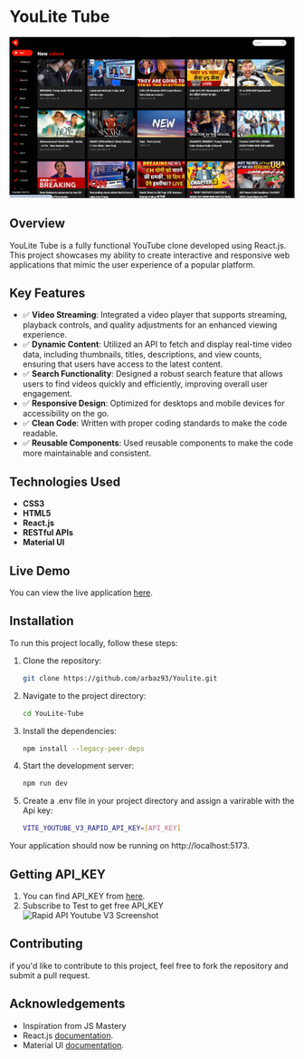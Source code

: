 # YouLite Tube  

![YouLite Tube Screenshot](https://github.com/arbaz93/Youlite/blob/main/portfolio-1y.png)  

## Overview  

YouLite Tube is a fully functional YouTube clone developed using React.js. This project showcases my ability to create interactive and responsive web applications that mimic the user experience of a popular platform.  

## Key Features  

- ✅ **Video Streaming**: Integrated a video player that supports streaming, playback controls, and quality adjustments for an enhanced viewing experience.  
- ✅ **Dynamic Content**: Utilized an API to fetch and display real-time video data, including thumbnails, titles, descriptions, and view counts, ensuring that users have access to the latest content.  
- ✅ **Search Functionality**: Designed a robust search feature that allows users to find videos quickly and efficiently, improving overall user engagement.  
- ✅ **Responsive Design**: Optimized for desktops and mobile devices for accessibility on the go.  
- ✅ **Clean Code**: Written with proper coding standards to make the code readable.  
- ✅ **Reusable Components**: Used reusable components to make the code more maintainable and consistent.  

## Technologies Used  

- **CSS3**  
- **HTML5**  
- **React.js**  
- **RESTful APIs**  
- **Material UI**  

## Live Demo  

You can view the live application [here](https://youlite-tube.netlify.app/).  

## Installation  

To run this project locally, follow these steps:  

1. Clone the repository:  
   ```bash  
   git clone https://github.com/arbaz93/Youlite.git
2. Navigate to the project directory: 
   ```bash  
   cd YouLite-Tube
3. Install the dependencies:
   ```bash  
   npm install --legacy-peer-deps
4. Start the development server: 
   ```bash  
   npm run dev
5. Create a .env file in your project directory and assign a varirable with the Api key: 
   ```bash  
   VITE_YOUTUBE_V3_RAPID_API_KEY=[API_KEY]
Your application should now be running on http://localhost:5173.
## Getting API_KEY
1. You can find API_KEY from [here](https://rapidapi.com/ytdlfree/api/youtube-v31?utm_source=youtube.com%2FJavaScriptMastery&utm_medium=referral&utm_campaign=DevRel).
2. Subscribe to Test to get free API_KEY
![Rapid API Youtube V3 Screenshot](https://github.com/arbaz93/Youlite/blob/main/rapidapi.png)

## Contributing 

if you'd like to contribute to this project, feel free to fork the repository and submit a pull request. 

## Acknowledgements

- Inspiration from JS Mastery
- React.js [documentation](https://legacy.reactjs.org/docs/getting-started.html).  
- Material UI [documentation](https://mui.com/material-ui/getting-started/).  
